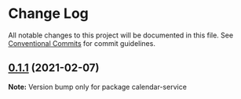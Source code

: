 # Change Log

All notable changes to this project will be documented in this file.
See [Conventional Commits](https://conventionalcommits.org) for commit guidelines.

## [0.1.1](https://github.com/Kritune-Dev/IHNA-Micro-Service/compare/calendar-service@0.1.3...calendar-service@0.1.1) (2021-02-07)

**Note:** Version bump only for package calendar-service
